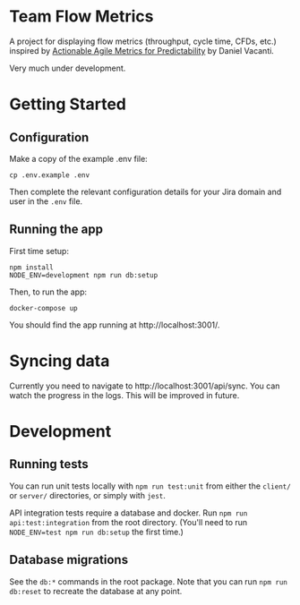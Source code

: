 # Team Flow Metrics

A project for displaying flow metrics (throughput, cycle time, CFDs, etc.) inspired by [Actionable Agile Metrics for Predictability](https://www.goodreads.com/book/show/25867120-actionable-agile-metrics-for-predictability) by Daniel Vacanti.

Very much under development.

# Getting Started

## Configuration

Make a copy of the example .env file:

```
cp .env.example .env
```

Then complete the relevant configuration details for your Jira domain and user in the `.env` file.

## Running the app

First time setup:

```
npm install
NODE_ENV=development npm run db:setup
```

Then, to run the app:

```
docker-compose up
```

You should find the app running at http://localhost:3001/.

# Syncing data

Currently you need to navigate to http://localhost:3001/api/sync. You can watch the progress in the logs. This will be improved in future.

# Development

## Running tests

You can run unit tests locally with `npm run test:unit` from either the `client/` or `server/` directories, or simply with `jest`.

API integration tests require a database and docker. Run `npm run api:test:integration` from the root directory. (You'll need to run `NODE_ENV=test npm run db:setup` the first time.)

## Database migrations

See the `db:*` commands in the root package. Note that you can run `npm run db:reset` to recreate the database at any point.
